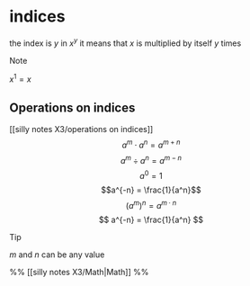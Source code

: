 # indices
the index is $y$ in $x^y$ 
it means that $x$ is multiplied by itself $y$ times

> [!NOTE] 
> $x^1 = x$ 
## Operations on indices
[[silly notes X3/operations on indices]]
$$a^m \cdot a^n = a^{m+n}$$
$$a^m \div a^n = a^{m-n}$$
$$a^0 = 1$$
$$a^{-n} = \frac{1}{a^n}$$
$$(a^m)^n = a^{m \cdot n}$$
$$
a^{-n} = \frac{1}{a^n}
$$

> [!tip] 
> $m$ and $n$ can be any value




%%
[[silly notes X3/Math|Math]]
%%